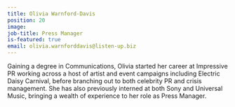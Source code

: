 ```yaml
---
title: Olivia Warnford-Davis
position: 20
image: 
job-title: Press Manager
is-featured: true
email: olivia.warnforddavis@listen-up.biz
---
```


Gaining a degree in Communications, Olivia started her career at Impressive PR working across a host of artist and event campaigns including Electric Daisy Carnival, before branching out to both celebrity PR and crisis management. She has also previously interned at both Sony and Universal Music, bringing a wealth of experience to her role as Press Manager.